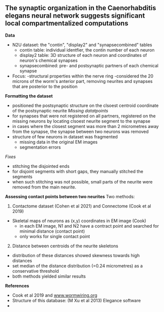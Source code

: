 ## The synaptic organization in the Caenorhabditis elegans neural network suggests significant local compartmentalized computations

**Data**
- N2U dataset: the "contin", "display2" and "synapsecombined" tables
  - contin table: individual identfier, the contin number of each neuron
  - display2 table: 3D structure of each neuron and coordinates of neuron's chemical synapses
  - synapsecombined: pre- and postsynaptic partners of each chemical synapse
- Focus:
  -structural properties within the nerve ring
  -considered the 20 microns of the worm's anterior part, removing neurites and synapses that are posterior to the position

**Formatting the dataset**
- positioned the postsynaptic structure on the clsoest centroid coordinate of the postsynaptic neurite
_Missing datatpoints_
- for synapses that were not registered on all partners, registered on the missing neurons by locating clsoest neurite segment to the synapse
- in cases where the closest segment was more than 2 micrometres away from the synapse, the synapse between two neurons was removed
- structure of few neurons in dataset was fragmented
  - missing data in the original EM images
  - segmentation errors

_Fixes_
- stitching the disjointed ends
- for disjoint segments with short gaps, they manually stitched the segments
- when such stitching was not possible, small parts of the neurite were removed from the main neurite.

**Assessing contact points between two neurites**
Two methods:
1. Contactome dataset (Cohen et al 2021) and Connectome (Cook et al 2019)
- Skeletal maps of neurons as (x,y) coordinates in EM image (Cook) 
  - in each EM image, N1 and N2 have a contract point and searched for minimal distance (contact point)
  - only works for single contact point
2. Distance between centroids of the neurite skeletons
- distribution of these distances showed skewness towards high distances
- set median of the distance distribution (=0.24 micrometres) as a conservative threshold
- both methods yielded similar results 

**References**
  - Cook et al 2019 and www.wormwiring.org
  - Structure of this database: (M Xu et al 2013) Elegance software
- 
